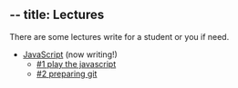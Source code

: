 --
title: Lectures
--

There are some lectures write for a student or you if need.

<!--*   C++ (still thinking about a content)-->
<!--*   XNA/C# (still thinking about a content)-->

<!--
* [Git][git] (now writing!)
    * [#1 install and study what's Git][git#1]
    * [#2 social development! on GitHub][git#2]
-->

* [JavaScript][js] (now writing!)
    * [#1 play the javascript][js#1]
    * [#2 preparing git][js#2]

<!--*   Linux (still thinking about a content)-->

[C++]:    C++/          "C++ - Lectures"
[xna-cs]: xna-cs/       "XNA/C# - Lectures"

[git]:    Git/main.html          "Git - Lectures"
[git#1]:  Git/main.html#1
[git#2]:  Git/main.html#2

[js]:     JavaScript/main.html   "javascript - Lectures"
[js#1]:   JavaScript/main.html#1
[js#2]:   JavaScript/main.html#2

[Linux]:  Linux/        "Linux - Lectures"


